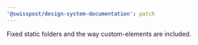 ```yaml
---
'@swisspost/design-system-documentation': patch
---
```


Fixed static folders and the way custom-elements are included.
